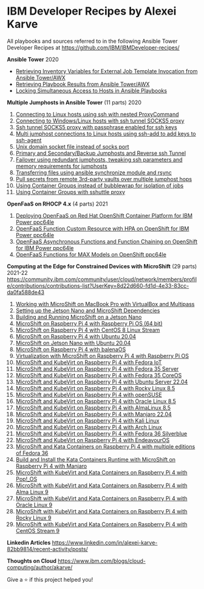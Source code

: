 IBM Developer Recipes by Alexei Karve
=====================================
All playbooks and sources referred to in the following Ansible Tower Developer Recipes at https://github.com/IBM/IBMDeveloper-recipes/

**Ansible Tower** 2020
- [Retrieving Inventory Variables for External Job Template Invocation from Ansible Tower/AWX](https://github.com/IBM/IBMDeveloper-recipes/blob/main/retrieving-inventory-variables-for-external-job-template-invocation-from-ansible-tower-awx/index.md)
- [Retrieving Playbook Results from Ansible Tower/AWX](https://github.com/IBM/IBMDeveloper-recipes/blob/main/retrieving-playbook-results-from-ansible-tower-awx/index.md)
- [Locking Simultaneous Access to Hosts in Ansible Playbooks](https://github.com/IBM/IBMDeveloper-recipes/blob/main/locking-simultaneous-access-to-hosts-in-ansible-playbooks/index.md)

**Multiple Jumphosts in Ansible Tower** (11 parts) 2020
1. [Connecting to Linux hosts using ssh with nested ProxyCommand](https://github.com/IBM/IBMDeveloper-recipes/blob/main/multiple-jumphosts-in-ansible-tower-part-1/index.md)
2. [Connecting to Windows/Linux hosts with ssh tunnel SOCKS5 proxy](https://github.com/IBM/IBMDeveloper-recipes/blob/main/multiple-jumphosts-in-ansible-tower-part-2/index.md)
3. [Ssh tunnel SOCKS5 proxy with passphrase enabled for ssh keys](https://github.com/IBM/IBMDeveloper-recipes/blob/main/multiple-jumphosts-in-ansible-tower-part-3/index.md)
4. [Multi jumphost connections to Linux hosts using ssh-add to add keys to ssh-agent](https://github.com/IBM/IBMDeveloper-recipes/blob/main/multiple-jumphosts-in-ansible-tower-part-4/index.md)
5. [Unix domain socket file instead of socks port](https://github.com/IBM/IBMDeveloper-recipes/blob/main/multiple-jumphosts-in-ansible-tower-part-5/index.md)
6. [Primary and Secondary/Backup Jumphosts and Reverse ssh Tunnel](https://github.com/IBM/IBMDeveloper-recipes/blob/main/multiple-jumphosts-in-ansible-tower-part-6/index.md)
7. [Failover using redundant jumphosts, tweaking ssh parameters and memory requirements for jumphosts](https://github.com/IBM/IBMDeveloper-recipes/blob/main/multiple-jumphosts-in-ansible-tower-part-7/index.md)
8. [Transferring files using ansible synchronize module and rsync](https://github.com/IBM/IBMDeveloper-recipes/blob/main/multiple-jumphosts-in-ansible-tower-part-8/index.md)
9. [Pull secrets from remote 3rd-party vaults over multiple jumphost hops](https://github.com/IBM/IBMDeveloper-recipes/blob/main/multiple-jumphosts-in-ansible-tower-part-9/index.md)
10. [Using Container Groups instead of bubblewrap for isolation of jobs](https://github.com/IBM/IBMDeveloper-recipes/blob/main/multiple-jumphosts-in-ansible-tower-part-10/index.md)
11. [Using Container Groups with sshuttle proxy](https://github.com/IBM/IBMDeveloper-recipes/blob/main/multiple-jumphosts-in-ansible-tower-part-11/index.md)

**OpenFaaS on RHOCP 4.x** (4 parts) 2021
1. [Deploying OpenFaaS on Red Hat OpenShift Container Platform for IBM Power ppc64le](https://community.ibm.com/community/user/cloud/blogs/alexei-karve/2021/07/06/openfaas-on-rhocp-1)
2. [OpenFaaS Function Custom Resource with HPA on OpenShift for IBM Power ppc64le](https://community.ibm.com/community/user/cloud/blogs/alexei-karve/2021/07/06/openfaas-on-rhocp-2)
3. [OpenFaaS Asynchronous Functions and Function Chaining on OpenShift for IBM Power ppc64le](https://community.ibm.com/community/user/cloud/blogs/alexei-karve/2021/07/12/openfaas-on-rhocp-3)
4. [OpenFaaS Functions for MAX Models on OpenShift ppc64le](https://community.ibm.com/community/user/cloud/blogs/alexei-karve/2021/08/09/openfaas-on-rhocp-4)

**Computing at the Edge for Constrained Devices with MicroShift** (29 parts) 2021-22 https://community.ibm.com/community/user/cloud/network/members/profile/contributions/contributions-list?UserKey=8d22d660-fd1d-4e33-83cc-da0fa588de43
1. [Working with MicroShift on MacBook Pro with VirtualBox and Multipass](https://community.ibm.com/community/user/cloud/blogs/alexei-karve/2021/11/23/microshift-1)
2. [Setting up the Jetson Nano and MicroShift Dependencies](https://community.ibm.com/community/user/cloud/blogs/alexei-karve/2021/11/23/microshift-2)
3. [Building and Running MicroShift on a Jetson Nano](https://community.ibm.com/community/user/cloud/blogs/alexei-karve/2021/11/23/microshift-3)
4. [MicroShift on Raspberry Pi 4 with Raspberry Pi OS (64 bit)](https://community.ibm.com/community/user/cloud/blogs/alexei-karve/2021/11/28/microshift-4)
5. [MicroShift on Raspberry Pi 4 with CentOS 8 Linux Stream](https://community.ibm.com/community/user/cloud/blogs/alexei-karve/2021/12/04/microshift-5)
6. [MicroShift on Raspberry Pi 4 with Ubuntu 20.04](https://community.ibm.com/community/user/cloud/blogs/alexei-karve/2021/12/18/microshift-6)
7. [MicroShift on Jetson Nano with Ubuntu 20.04](https://community.ibm.com/community/user/cloud/blogs/alexei-karve/2021/12/18/microshift-7)
8. [MicroShift on Raspberry Pi 4 with balenaOS](https://community.ibm.com/community/user/cloud/blogs/alexei-karve/2022/01/03/microshift-8)
9. [Virtualization with MicroShift on Raspberry Pi 4 with Raspberry Pi OS](https://community.ibm.com/community/user/cloud/blogs/alexei-karve/2022/03/02/microshift-9)
10. [MicroShift and KubeVirt on Raspberry Pi 4 with Fedora IoT](https://community.ibm.com/community/user/cloud/blogs/alexei-karve/2022/03/07/microshift-10)
11. [MicroShift and KubeVirt on Raspberry Pi 4 with Fedora 35 Server](https://community.ibm.com/community/user/cloud/blogs/alexei-karve/2022/03/07/microshift-11)
12. [MicroShift and KubeVirt on Raspberry Pi 4 with Fedora 35 CoreOS](https://community.ibm.com/community/user/cloud/blogs/alexei-karve/2022/04/17/microshift-12)
13. [MicroShift and KubeVirt on Raspberry Pi 4 with Ubuntu Server 22.04](https://community.ibm.com/community/user/cloud/blogs/alexei-karve/2022/04/17/microshift-13)
14. [MicroShift and KubeVirt on Raspberry Pi 4 with Rocky Linux 8.5](https://community.ibm.com/community/user/cloud/blogs/alexei-karve/2022/04/24/microshift-14)
15. [MicroShift and KubeVirt on Raspberry Pi 4 with openSUSE](https://community.ibm.com/community/user/cloud/blogs/alexei-karve/2022/05/08/microshift-15)
16. [MicroShift and KubeVirt on Raspberry Pi 4 with Oracle Linux 8.5](https://community.ibm.com/community/user/cloud/blogs/alexei-karve/2022/05/13/microshift-16)
17. [MicroShift and KubeVirt on Raspberry Pi 4 with AlmaLinux 8.5](https://community.ibm.com/community/user/cloud/blogs/alexei-karve/2022/05/17/microshift-17)
18. [MicroShift and KubeVirt on Raspberry Pi 4 with Manjaro 22.04](https://community.ibm.com/community/user/cloud/blogs/alexei-karve/2022/05/26/microshift-18)
19. [MicroShift and KubeVirt on Raspberry Pi 4 with Kali Linux](https://community.ibm.com/community/user/cloud/blogs/alexei-karve/2022/05/30/microshift-19)
20. [MicroShift and KubeVirt on Raspberry Pi 4 with Arch Linux](https://community.ibm.com/community/user/cloud/blogs/alexei-karve/2022/05/30/microshift-20)
21. [MicroShift and KubeVirt on Raspberry Pi 4 with Fedora 36 Silverblue](https://community.ibm.com/community/user/cloud/blogs/alexei-karve/2022/06/20/microshift-21)
22. [MicroShift and KubeVirt on Raspberry Pi 4 with EndeavourOS](https://community.ibm.com/community/user/cloud/blogs/alexei-karve/2022/06/27/microshift-22)
23. [MicroShift and Kata Containers on Raspberry Pi 4 with multiple editions of Fedora 36](https://community.ibm.com/community/user/cloud/blogs/alexei-karve/2022/07/26/microshift-23)
24. [Build and Install the Kata Containers Runtime with MicroShift on Raspberry Pi 4 with Manjaro](https://community.ibm.com/community/user/cloud/blogs/alexei-karve/2022/08/05/microshift-24)
25. [MicroShift with KubeVirt and Kata Containers on Raspberry Pi 4 with Pop!_OS](https://community.ibm.com/community/user/cloud/blogs/alexei-karve/2022/08/27/microshift-25)
26. [MicroShift with KubeVirt and Kata Containers on Raspberry Pi 4 with Alma Linux 9](https://community.ibm.com/community/user/cloud/blogs/alexei-karve/2022/11/27/microshift-26)
27. [MicroShift with KubeVirt and Kata Containers on Raspberry Pi 4 with Oracle Linux 9](https://community.ibm.com/community/user/cloud/blogs/alexei-karve/2022/11/27/microshift-27)
28. [MicroShift with KubeVirt and Kata Containers on Raspberry Pi 4 with Rocky Linux 9](https://community.ibm.com/community/user/cloud/blogs/alexei-karve/2022/12/13/microshift-28)
29. [MicroShift with KubeVirt and Kata Containers on Raspberry Pi 4 with CentOS Stream 9](https://community.ibm.com/community/user/cloud/blogs/alexei-karve/2022/12/13/microshift-29)

**Linkedin Articles** https://www.linkedin.com/in/alexei-karve-82bb9814/recent-activity/posts/

**Thoughts on Cloud** https://www.ibm.com/blogs/cloud-computing/author/akarve/


Give a ⭐️ if this project helped you!
